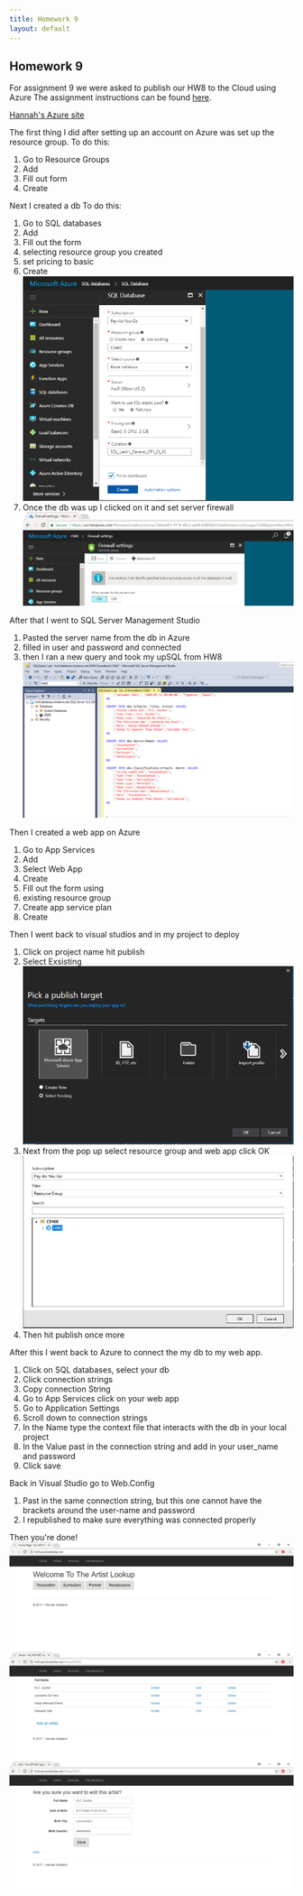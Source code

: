 ```yaml
---
title: Homework 9
layout: default
---
```

## Homework 9
For assignment 9 we were asked to publish our HW8 to the Cloud using Azure
The assignment instructions can be found [here](http://www.wou.edu/~morses/classes/cs46x/assignments/HW9.html).

[Hannah's Azure site](http://hw9.azurewebsites.net/)

The first thing I did after setting up an account on Azure was set up the resource group.
To do this:
1. Go to Resource Groups
2. Add
3. Fill out form
4. Create

Next I created a db
To do this:
1. Go to SQL databases
2. Add
3. Fill out the form
 4. selecting resource group you created
 5. set pricing to basic
 6. Create
![](img/testing1.PNG?raw=true)
4. Once the db was up I clicked on it and set server firewall
![](img/testing2.PNG?raw=true)

After that I went to SQL Server Management Studio
1. Pasted the server name from the db in Azure
2. filled in user and password and connected
3. then I ran a new query and took my upSQL from HW8
![](img/testing3.PNG?raw=true)

Then I created a web app on Azure
1. Go to App Services
2. Add
3. Select Web App
4. Create
5. Fill out the form using
  6. existing resource group
  7. Create app service plan
  8. Create

Then I went back to visual studios and in my project to deploy
1. Click on project name hit publish
2. Select Exsisting
![](img/testing6.PNG?raw=true)
3. Next from the pop up select resource group and web app click OK
![](img/testing7.PNG?raw=true)
4. Then hit publish once more

After this I went back to Azure to connect the my db to my web app.
1. Click on SQL databases, select your db
2. Click connection strings
3. Copy connection String
4. Go to App Services click on your web app
5. Go to Application Settings
6. Scroll down to connection strings
7. In the Name type the context file that interacts with the db in your local project
8. In the Value past in the connection string and add in your user_name and password
9. Click save

Back in Visual Studio go to Web.Config
1. Past in the same connection string, but this one cannot have the brackets around the user-name and password
2. I republished to make sure everything was connected properly

Then you're done!
![](img/testing8.PNG?raw=true)
![](img/testing9.PNG?raw=true)
![](img/testing10.PNG?raw=true)
